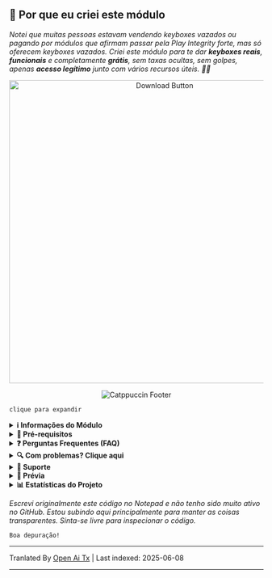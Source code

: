 ## 🚀 Por que eu criei este módulo

*Notei que muitas pessoas estavam vendendo keyboxes vazados ou pagando por módulos que afirmam passar pela Play Integrity forte, mas só oferecem keyboxes vazados. Criei este módulo para te dar **keyboxes reais**, **funcionais** e completamente **grátis**, sem taxas ocultas, sem golpes, apenas **acesso legítimo** junto com vários recursos úteis. 🚫🔑*

<div align="center">
  <a href="https://github.com/MeowDump/Integrity-Box/releases" target="_blank">
    <img src="https://raw.githubusercontent.com/MeowDump/Integrity-Box/main/DUMP/download.png" alt="Download Button" width="600" />
  </a>
</div>

<p align="center">
  <img src="https://raw.githubusercontent.com/catppuccin/catppuccin/main/assets/footers/gray0_ctp_on_line.svg?sanitize=true" alt="Catppuccin Footer" />
</p>

`clique para expandir`

<details>
<summary><strong>ℹ️ Informações do Módulo</strong></summary>

> **Este módulo oferece os seguintes recursos:**  

- ✅ Atualiza o `keybox.xml`  
- 🗽 Atualiza o `target.txt` de acordo com o status do seu TEE  
- 🥷 Alterna modos Shamiko (via alternância do módulo)
- 👻 Alterna modos NoHello (via alternância do módulo)  
- 🛠️ Adiciona todos os pacotes de detecção de ROM customizada no **caminho SusFS**  
- ⛔ Desativa o injetor da UE por padrão  
- ⛔ Desativa a falsificação de ROM do Pixel  
- 🔐 Falsifica o status de criptografia   
- 🔑 Falsifica a chave de lançamento da ROM  
- 😋 Falsifica o status do SE Linux  
- 🕵️ Detecta atividades anormais para ajudar na depuração de problemas
- 🎨 Há mais recursos, confira o [WebUI](https://raw.githubusercontent.com/MeowDump/Integrity-Box/main/DUMP/9.jpg)

</details>

<details>
<summary><strong>🗽 Pré-requisitos</strong></summary>

> Por favor, certifique-se de ter os seguintes **módulos instalados** antes de usar:

- [**Play Integrity Fork**](https://github.com/osm0sis/PlayIntegrityFork/releases)
- [**Tricky Store**](https://github.com/5ec1cff/TrickyStore/releases)

</details>

<details>
<summary><strong>❓ Perguntas Frequentes (FAQ)</strong></summary>

<details>
<summary><strong>O Meow Assistant é um malware?</strong></summary>

### 🛡️ Assinatura do App & Esclarecimento de Segurança

Nas versões anteriores, o app era assinado usando uma **chave de teste**, o que fez alguns detectores de segurança sinalizarem como potencialmente nocivo.

A partir do **Módulo v3+**, o app agora é assinado com uma **chave privada de lançamento**.  
🔒 Embora **nenhuma funcionalidade tenha sido alterada**, a troca para uma chave adequada resolveu o problema, **não há mais detecções falsas** relatadas.

### 🐾 Propósito do Meow Assistant

O **Meow Assistant** foi criado para melhorar a usabilidade e a transparência.

Ele fornece **mensagens popup** quando:

- ✅ Você clica em qualquer opção dentro do **WebView**  
- ⚙️ Você executa qualquer script pelo **botão de Ação**

Isso te ajuda a ficar informado sobre as ações ativadas e melhora a experiência geral do usuário.

<img src="https://raw.githubusercontent.com/MeowDump/Integrity-Box/main/DUMP/meowassistant.png" alt="Meow Helper" width="100%">

</details>

</details>

<details>
<summary><strong>🔍 Com problemas? Clique aqui</strong></summary>

- Não consegue conceder acesso root aos apps? `Desative` o módulo IntegrityBox, ele vai alternar o shamiko/nohello para o `modo blacklist` e exibir o root  
- [Shamiko](https://t.me/LSPosed/292) não funciona com o magisk delta (kitsune mask)  
- [Shamiko](https://t.me/LSPosed/292) só funciona com o [Zygisk Next](https://github.com/Dr-TSNG/ZygiskNext/releases)  
- Oculte o root corretamente se a play integrity não estiver passando para você. Se estiver usando uma ROM customizada, certifique-se de ter desativado o spoofing gms embutido. Como desativar? Depende da sua ROM. Entre no grupo de ajuda da sua ROM e pergunte lá `como desativar`.  
- Mude para o [Magisk Alpha](https://t.me/magiskalpha/683) se estiver tendo problemas de integridade com o magisk oficial.  

</details>

<details>
<summary><strong>🔗 Suporte</strong></summary>

[![Grupo de Suporte](https://ziadoua.github.io/m3-Markdown-Badges/badges/Telegram/telegram1.svg "Participe do nosso grupo no Telegram")](https://t.me/+NCWzd1G--UNmNDY1)  
[![Doação via PayPal](https://ziadoua.github.io/m3-Markdown-Badges/badges/PayPal/paypal1.svg "Doe via PayPal")](https://paypal.me/TempMeow)

</details>

<details>
<summary><strong>🎨 Prévia</strong></summary>

1. ![](https://raw.githubusercontent.com/MeowDump/Integrity-Box/main/DUMP/1.png)  
2. ![](https://raw.githubusercontent.com/MeowDump/Integrity-Box/main/DUMP/2.png)  
3. ![](https://raw.githubusercontent.com/MeowDump/Integrity-Box/main/DUMP/3.png)  
4. ![](https://raw.githubusercontent.com/MeowDump/Integrity-Box/main/DUMP/4.png)  
5. ![](https://raw.githubusercontent.com/MeowDump/Integrity-Box/main/DUMP/5.gif)  
6. ![](https://raw.githubusercontent.com/MeowDump/Integrity-Box/main/DUMP/6.gif)  
7. ![](https://raw.githubusercontent.com/MeowDump/Integrity-Box/main/DUMP/7.gif)  
8. ![](https://raw.githubusercontent.com/MeowDump/Integrity-Box/main/DUMP/8.png)  
9. ![](https://raw.githubusercontent.com/MeowDump/Integrity-Box/main/DUMP/9.jpg)  
10. ![](https://raw.githubusercontent.com/MeowDump/Integrity-Box/main/DUMP/10.png)

</details>

<details>
<summary><strong>📊 Estatísticas do Projeto</strong></summary>

[![GitHub Stars](https://m3-markdown-badges.vercel.app/stars/7/1/MeowDump/Integrity-Box)](https://github.com/MeowDump/Integrity-Box/stargazers)  
[![GitHub Issues](https://m3-markdown-badges.vercel.app/issues/1/1/MeowDump/Integrity-Box)](https://github.com/MeowDump/Integrity-Box/issues)  
[![GitHub Release](https://ziadoua.github.io/m3-Markdown-Badges/badges/Github/github3.svg)](https://github.com/MeowDump/Integrity-Box/releases)

</details>

_Escrevi originalmente este código no Notepad e não tenho sido muito ativo no GitHub. Estou subindo aqui principalmente para manter as coisas transparentes. Sinta-se livre para inspecionar o código._

`Boa depuração!`

---

Tranlated By [Open Ai Tx](https://github.com/OpenAiTx/OpenAiTx) | Last indexed: 2025-06-08

---